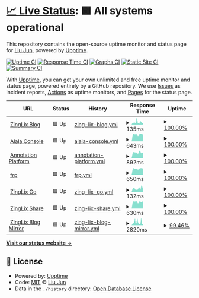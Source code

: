 # [📈 Live Status](https://upp.zinglix.xyz): <!--live status--> **🟩 All systems operational**

This repository contains the open-source uptime monitor and status page for [Liu Jun](https://zinglix.xyz), powered by [Upptime](https://github.com/upptime/upptime).

[![Uptime CI](https://github.com/ZingLix/blog_upptime/workflows/Uptime%20CI/badge.svg)](https://github.com/ZingLix/blog_upptime/actions?query=workflow%3A%22Uptime+CI%22)
[![Response Time CI](https://github.com/ZingLix/blog_upptime/workflows/Response%20Time%20CI/badge.svg)](https://github.com/ZingLix/blog_upptime/actions?query=workflow%3A%22Response+Time+CI%22)
[![Graphs CI](https://github.com/ZingLix/blog_upptime/workflows/Graphs%20CI/badge.svg)](https://github.com/ZingLix/blog_upptime/actions?query=workflow%3A%22Graphs+CI%22)
[![Static Site CI](https://github.com/ZingLix/blog_upptime/workflows/Static%20Site%20CI/badge.svg)](https://github.com/ZingLix/blog_upptime/actions?query=workflow%3A%22Static+Site+CI%22)
[![Summary CI](https://github.com/ZingLix/blog_upptime/workflows/Summary%20CI/badge.svg)](https://github.com/ZingLix/blog_upptime/actions?query=workflow%3A%22Summary+CI%22)

With [Upptime](https://upptime.js.org), you can get your own unlimited and free uptime monitor and status page, powered entirely by a GitHub repository. We use [Issues](https://github.com/ZingLix/blog_upptime/issues) as incident reports, [Actions](https://github.com/ZingLix/blog_upptime/actions) as uptime monitors, and [Pages](https://upp.zinglix.xyz) for the status page.

<!--start: status pages-->
<!-- This summary is generated by Upptime (https://github.com/upptime/upptime) -->
<!-- Do not edit this manually, your changes will be overwritten -->
<!-- prettier-ignore -->
| URL | Status | History | Response Time | Uptime |
| --- | ------ | ------- | ------------- | ------ |
| <img alt="" src="https://favicons.githubusercontent.com/zinglix.xyz" height="13"> [ZingLix Blog](https://zinglix.xyz) | 🟩 Up | [zing-lix-blog.yml](https://github.com/ZingLix/upptime/commits/HEAD/history/zing-lix-blog.yml) | <details><summary><img alt="Response time graph" src="./graphs/zing-lix-blog/response-time-week.png" height="20"> 135ms</summary><br><a href="https://upp.zinglix.xyz/history/zing-lix-blog"><img alt="Response time 1514" src="https://img.shields.io/endpoint?url=https%3A%2F%2Fraw.githubusercontent.com%2FZingLix%2Fupptime%2FHEAD%2Fapi%2Fzing-lix-blog%2Fresponse-time.json"></a><br><a href="https://upp.zinglix.xyz/history/zing-lix-blog"><img alt="24-hour response time 113" src="https://img.shields.io/endpoint?url=https%3A%2F%2Fraw.githubusercontent.com%2FZingLix%2Fupptime%2FHEAD%2Fapi%2Fzing-lix-blog%2Fresponse-time-day.json"></a><br><a href="https://upp.zinglix.xyz/history/zing-lix-blog"><img alt="7-day response time 135" src="https://img.shields.io/endpoint?url=https%3A%2F%2Fraw.githubusercontent.com%2FZingLix%2Fupptime%2FHEAD%2Fapi%2Fzing-lix-blog%2Fresponse-time-week.json"></a><br><a href="https://upp.zinglix.xyz/history/zing-lix-blog"><img alt="30-day response time 136" src="https://img.shields.io/endpoint?url=https%3A%2F%2Fraw.githubusercontent.com%2FZingLix%2Fupptime%2FHEAD%2Fapi%2Fzing-lix-blog%2Fresponse-time-month.json"></a><br><a href="https://upp.zinglix.xyz/history/zing-lix-blog"><img alt="1-year response time 1514" src="https://img.shields.io/endpoint?url=https%3A%2F%2Fraw.githubusercontent.com%2FZingLix%2Fupptime%2FHEAD%2Fapi%2Fzing-lix-blog%2Fresponse-time-year.json"></a></details> | <details><summary><a href="https://upp.zinglix.xyz/history/zing-lix-blog">100.00%</a></summary><a href="https://upp.zinglix.xyz/history/zing-lix-blog"><img alt="All-time uptime 98.66%" src="https://img.shields.io/endpoint?url=https%3A%2F%2Fraw.githubusercontent.com%2FZingLix%2Fupptime%2FHEAD%2Fapi%2Fzing-lix-blog%2Fuptime.json"></a><br><a href="https://upp.zinglix.xyz/history/zing-lix-blog"><img alt="24-hour uptime 100.00%" src="https://img.shields.io/endpoint?url=https%3A%2F%2Fraw.githubusercontent.com%2FZingLix%2Fupptime%2FHEAD%2Fapi%2Fzing-lix-blog%2Fuptime-day.json"></a><br><a href="https://upp.zinglix.xyz/history/zing-lix-blog"><img alt="7-day uptime 100.00%" src="https://img.shields.io/endpoint?url=https%3A%2F%2Fraw.githubusercontent.com%2FZingLix%2Fupptime%2FHEAD%2Fapi%2Fzing-lix-blog%2Fuptime-week.json"></a><br><a href="https://upp.zinglix.xyz/history/zing-lix-blog"><img alt="30-day uptime 100.00%" src="https://img.shields.io/endpoint?url=https%3A%2F%2Fraw.githubusercontent.com%2FZingLix%2Fupptime%2FHEAD%2Fapi%2Fzing-lix-blog%2Fuptime-month.json"></a><br><a href="https://upp.zinglix.xyz/history/zing-lix-blog"><img alt="1-year uptime 98.66%" src="https://img.shields.io/endpoint?url=https%3A%2F%2Fraw.githubusercontent.com%2FZingLix%2Fupptime%2FHEAD%2Fapi%2Fzing-lix-blog%2Fuptime-year.json"></a></details>
| <img alt="" src="https://favicons.githubusercontent.com/alala.zinglix.xyz" height="13"> [Alala Console](https://alala.zinglix.xyz) | 🟩 Up | [alala-console.yml](https://github.com/ZingLix/upptime/commits/HEAD/history/alala-console.yml) | <details><summary><img alt="Response time graph" src="./graphs/alala-console/response-time-week.png" height="20"> 643ms</summary><br><a href="https://upp.zinglix.xyz/history/alala-console"><img alt="Response time 690" src="https://img.shields.io/endpoint?url=https%3A%2F%2Fraw.githubusercontent.com%2FZingLix%2Fupptime%2FHEAD%2Fapi%2Falala-console%2Fresponse-time.json"></a><br><a href="https://upp.zinglix.xyz/history/alala-console"><img alt="24-hour response time 647" src="https://img.shields.io/endpoint?url=https%3A%2F%2Fraw.githubusercontent.com%2FZingLix%2Fupptime%2FHEAD%2Fapi%2Falala-console%2Fresponse-time-day.json"></a><br><a href="https://upp.zinglix.xyz/history/alala-console"><img alt="7-day response time 643" src="https://img.shields.io/endpoint?url=https%3A%2F%2Fraw.githubusercontent.com%2FZingLix%2Fupptime%2FHEAD%2Fapi%2Falala-console%2Fresponse-time-week.json"></a><br><a href="https://upp.zinglix.xyz/history/alala-console"><img alt="30-day response time 708" src="https://img.shields.io/endpoint?url=https%3A%2F%2Fraw.githubusercontent.com%2FZingLix%2Fupptime%2FHEAD%2Fapi%2Falala-console%2Fresponse-time-month.json"></a><br><a href="https://upp.zinglix.xyz/history/alala-console"><img alt="1-year response time 690" src="https://img.shields.io/endpoint?url=https%3A%2F%2Fraw.githubusercontent.com%2FZingLix%2Fupptime%2FHEAD%2Fapi%2Falala-console%2Fresponse-time-year.json"></a></details> | <details><summary><a href="https://upp.zinglix.xyz/history/alala-console">100.00%</a></summary><a href="https://upp.zinglix.xyz/history/alala-console"><img alt="All-time uptime 99.99%" src="https://img.shields.io/endpoint?url=https%3A%2F%2Fraw.githubusercontent.com%2FZingLix%2Fupptime%2FHEAD%2Fapi%2Falala-console%2Fuptime.json"></a><br><a href="https://upp.zinglix.xyz/history/alala-console"><img alt="24-hour uptime 100.00%" src="https://img.shields.io/endpoint?url=https%3A%2F%2Fraw.githubusercontent.com%2FZingLix%2Fupptime%2FHEAD%2Fapi%2Falala-console%2Fuptime-day.json"></a><br><a href="https://upp.zinglix.xyz/history/alala-console"><img alt="7-day uptime 100.00%" src="https://img.shields.io/endpoint?url=https%3A%2F%2Fraw.githubusercontent.com%2FZingLix%2Fupptime%2FHEAD%2Fapi%2Falala-console%2Fuptime-week.json"></a><br><a href="https://upp.zinglix.xyz/history/alala-console"><img alt="30-day uptime 99.96%" src="https://img.shields.io/endpoint?url=https%3A%2F%2Fraw.githubusercontent.com%2FZingLix%2Fupptime%2FHEAD%2Fapi%2Falala-console%2Fuptime-month.json"></a><br><a href="https://upp.zinglix.xyz/history/alala-console"><img alt="1-year uptime 99.99%" src="https://img.shields.io/endpoint?url=https%3A%2F%2Fraw.githubusercontent.com%2FZingLix%2Fupptime%2FHEAD%2Fapi%2Falala-console%2Fuptime-year.json"></a></details>
| <img alt="" src="https://favicons.githubusercontent.com/a.zinglix.xyz" height="13"> [Annotation Platform](https://a.zinglix.xyz) | 🟩 Up | [annotation-platform.yml](https://github.com/ZingLix/upptime/commits/HEAD/history/annotation-platform.yml) | <details><summary><img alt="Response time graph" src="./graphs/annotation-platform/response-time-week.png" height="20"> 892ms</summary><br><a href="https://upp.zinglix.xyz/history/annotation-platform"><img alt="Response time 924" src="https://img.shields.io/endpoint?url=https%3A%2F%2Fraw.githubusercontent.com%2FZingLix%2Fupptime%2FHEAD%2Fapi%2Fannotation-platform%2Fresponse-time.json"></a><br><a href="https://upp.zinglix.xyz/history/annotation-platform"><img alt="24-hour response time 881" src="https://img.shields.io/endpoint?url=https%3A%2F%2Fraw.githubusercontent.com%2FZingLix%2Fupptime%2FHEAD%2Fapi%2Fannotation-platform%2Fresponse-time-day.json"></a><br><a href="https://upp.zinglix.xyz/history/annotation-platform"><img alt="7-day response time 892" src="https://img.shields.io/endpoint?url=https%3A%2F%2Fraw.githubusercontent.com%2FZingLix%2Fupptime%2FHEAD%2Fapi%2Fannotation-platform%2Fresponse-time-week.json"></a><br><a href="https://upp.zinglix.xyz/history/annotation-platform"><img alt="30-day response time 911" src="https://img.shields.io/endpoint?url=https%3A%2F%2Fraw.githubusercontent.com%2FZingLix%2Fupptime%2FHEAD%2Fapi%2Fannotation-platform%2Fresponse-time-month.json"></a><br><a href="https://upp.zinglix.xyz/history/annotation-platform"><img alt="1-year response time 924" src="https://img.shields.io/endpoint?url=https%3A%2F%2Fraw.githubusercontent.com%2FZingLix%2Fupptime%2FHEAD%2Fapi%2Fannotation-platform%2Fresponse-time-year.json"></a></details> | <details><summary><a href="https://upp.zinglix.xyz/history/annotation-platform">100.00%</a></summary><a href="https://upp.zinglix.xyz/history/annotation-platform"><img alt="All-time uptime 99.96%" src="https://img.shields.io/endpoint?url=https%3A%2F%2Fraw.githubusercontent.com%2FZingLix%2Fupptime%2FHEAD%2Fapi%2Fannotation-platform%2Fuptime.json"></a><br><a href="https://upp.zinglix.xyz/history/annotation-platform"><img alt="24-hour uptime 100.00%" src="https://img.shields.io/endpoint?url=https%3A%2F%2Fraw.githubusercontent.com%2FZingLix%2Fupptime%2FHEAD%2Fapi%2Fannotation-platform%2Fuptime-day.json"></a><br><a href="https://upp.zinglix.xyz/history/annotation-platform"><img alt="7-day uptime 100.00%" src="https://img.shields.io/endpoint?url=https%3A%2F%2Fraw.githubusercontent.com%2FZingLix%2Fupptime%2FHEAD%2Fapi%2Fannotation-platform%2Fuptime-week.json"></a><br><a href="https://upp.zinglix.xyz/history/annotation-platform"><img alt="30-day uptime 99.89%" src="https://img.shields.io/endpoint?url=https%3A%2F%2Fraw.githubusercontent.com%2FZingLix%2Fupptime%2FHEAD%2Fapi%2Fannotation-platform%2Fuptime-month.json"></a><br><a href="https://upp.zinglix.xyz/history/annotation-platform"><img alt="1-year uptime 99.96%" src="https://img.shields.io/endpoint?url=https%3A%2F%2Fraw.githubusercontent.com%2FZingLix%2Fupptime%2FHEAD%2Fapi%2Fannotation-platform%2Fuptime-year.json"></a></details>
| <img alt="" src="https://favicons.githubusercontent.com/frp.zinglix.xyz" height="13"> [frp](https://frp.zinglix.xyz) | 🟩 Up | [frp.yml](https://github.com/ZingLix/upptime/commits/HEAD/history/frp.yml) | <details><summary><img alt="Response time graph" src="./graphs/frp/response-time-week.png" height="20"> 650ms</summary><br><a href="https://upp.zinglix.xyz/history/frp"><img alt="Response time 686" src="https://img.shields.io/endpoint?url=https%3A%2F%2Fraw.githubusercontent.com%2FZingLix%2Fupptime%2FHEAD%2Fapi%2Ffrp%2Fresponse-time.json"></a><br><a href="https://upp.zinglix.xyz/history/frp"><img alt="24-hour response time 662" src="https://img.shields.io/endpoint?url=https%3A%2F%2Fraw.githubusercontent.com%2FZingLix%2Fupptime%2FHEAD%2Fapi%2Ffrp%2Fresponse-time-day.json"></a><br><a href="https://upp.zinglix.xyz/history/frp"><img alt="7-day response time 650" src="https://img.shields.io/endpoint?url=https%3A%2F%2Fraw.githubusercontent.com%2FZingLix%2Fupptime%2FHEAD%2Fapi%2Ffrp%2Fresponse-time-week.json"></a><br><a href="https://upp.zinglix.xyz/history/frp"><img alt="30-day response time 655" src="https://img.shields.io/endpoint?url=https%3A%2F%2Fraw.githubusercontent.com%2FZingLix%2Fupptime%2FHEAD%2Fapi%2Ffrp%2Fresponse-time-month.json"></a><br><a href="https://upp.zinglix.xyz/history/frp"><img alt="1-year response time 686" src="https://img.shields.io/endpoint?url=https%3A%2F%2Fraw.githubusercontent.com%2FZingLix%2Fupptime%2FHEAD%2Fapi%2Ffrp%2Fresponse-time-year.json"></a></details> | <details><summary><a href="https://upp.zinglix.xyz/history/frp">100.00%</a></summary><a href="https://upp.zinglix.xyz/history/frp"><img alt="All-time uptime 99.98%" src="https://img.shields.io/endpoint?url=https%3A%2F%2Fraw.githubusercontent.com%2FZingLix%2Fupptime%2FHEAD%2Fapi%2Ffrp%2Fuptime.json"></a><br><a href="https://upp.zinglix.xyz/history/frp"><img alt="24-hour uptime 100.00%" src="https://img.shields.io/endpoint?url=https%3A%2F%2Fraw.githubusercontent.com%2FZingLix%2Fupptime%2FHEAD%2Fapi%2Ffrp%2Fuptime-day.json"></a><br><a href="https://upp.zinglix.xyz/history/frp"><img alt="7-day uptime 100.00%" src="https://img.shields.io/endpoint?url=https%3A%2F%2Fraw.githubusercontent.com%2FZingLix%2Fupptime%2FHEAD%2Fapi%2Ffrp%2Fuptime-week.json"></a><br><a href="https://upp.zinglix.xyz/history/frp"><img alt="30-day uptime 99.96%" src="https://img.shields.io/endpoint?url=https%3A%2F%2Fraw.githubusercontent.com%2FZingLix%2Fupptime%2FHEAD%2Fapi%2Ffrp%2Fuptime-month.json"></a><br><a href="https://upp.zinglix.xyz/history/frp"><img alt="1-year uptime 99.98%" src="https://img.shields.io/endpoint?url=https%3A%2F%2Fraw.githubusercontent.com%2FZingLix%2Fupptime%2FHEAD%2Fapi%2Ffrp%2Fuptime-year.json"></a></details>
| <img alt="" src="https://favicons.githubusercontent.com/go.zinglix.xyz" height="13"> [ZingLix Go](https://go.zinglix.xyz) | 🟩 Up | [zing-lix-go.yml](https://github.com/ZingLix/upptime/commits/HEAD/history/zing-lix-go.yml) | <details><summary><img alt="Response time graph" src="./graphs/zing-lix-go/response-time-week.png" height="20"> 132ms</summary><br><a href="https://upp.zinglix.xyz/history/zing-lix-go"><img alt="Response time 363" src="https://img.shields.io/endpoint?url=https%3A%2F%2Fraw.githubusercontent.com%2FZingLix%2Fupptime%2FHEAD%2Fapi%2Fzing-lix-go%2Fresponse-time.json"></a><br><a href="https://upp.zinglix.xyz/history/zing-lix-go"><img alt="24-hour response time 121" src="https://img.shields.io/endpoint?url=https%3A%2F%2Fraw.githubusercontent.com%2FZingLix%2Fupptime%2FHEAD%2Fapi%2Fzing-lix-go%2Fresponse-time-day.json"></a><br><a href="https://upp.zinglix.xyz/history/zing-lix-go"><img alt="7-day response time 132" src="https://img.shields.io/endpoint?url=https%3A%2F%2Fraw.githubusercontent.com%2FZingLix%2Fupptime%2FHEAD%2Fapi%2Fzing-lix-go%2Fresponse-time-week.json"></a><br><a href="https://upp.zinglix.xyz/history/zing-lix-go"><img alt="30-day response time 215" src="https://img.shields.io/endpoint?url=https%3A%2F%2Fraw.githubusercontent.com%2FZingLix%2Fupptime%2FHEAD%2Fapi%2Fzing-lix-go%2Fresponse-time-month.json"></a><br><a href="https://upp.zinglix.xyz/history/zing-lix-go"><img alt="1-year response time 363" src="https://img.shields.io/endpoint?url=https%3A%2F%2Fraw.githubusercontent.com%2FZingLix%2Fupptime%2FHEAD%2Fapi%2Fzing-lix-go%2Fresponse-time-year.json"></a></details> | <details><summary><a href="https://upp.zinglix.xyz/history/zing-lix-go">100.00%</a></summary><a href="https://upp.zinglix.xyz/history/zing-lix-go"><img alt="All-time uptime 99.94%" src="https://img.shields.io/endpoint?url=https%3A%2F%2Fraw.githubusercontent.com%2FZingLix%2Fupptime%2FHEAD%2Fapi%2Fzing-lix-go%2Fuptime.json"></a><br><a href="https://upp.zinglix.xyz/history/zing-lix-go"><img alt="24-hour uptime 100.00%" src="https://img.shields.io/endpoint?url=https%3A%2F%2Fraw.githubusercontent.com%2FZingLix%2Fupptime%2FHEAD%2Fapi%2Fzing-lix-go%2Fuptime-day.json"></a><br><a href="https://upp.zinglix.xyz/history/zing-lix-go"><img alt="7-day uptime 100.00%" src="https://img.shields.io/endpoint?url=https%3A%2F%2Fraw.githubusercontent.com%2FZingLix%2Fupptime%2FHEAD%2Fapi%2Fzing-lix-go%2Fuptime-week.json"></a><br><a href="https://upp.zinglix.xyz/history/zing-lix-go"><img alt="30-day uptime 99.78%" src="https://img.shields.io/endpoint?url=https%3A%2F%2Fraw.githubusercontent.com%2FZingLix%2Fupptime%2FHEAD%2Fapi%2Fzing-lix-go%2Fuptime-month.json"></a><br><a href="https://upp.zinglix.xyz/history/zing-lix-go"><img alt="1-year uptime 99.94%" src="https://img.shields.io/endpoint?url=https%3A%2F%2Fraw.githubusercontent.com%2FZingLix%2Fupptime%2FHEAD%2Fapi%2Fzing-lix-go%2Fuptime-year.json"></a></details>
| <img alt="" src="https://favicons.githubusercontent.com/x.zinglix.xyz" height="13"> [ZingLix Share](https://x.zinglix.xyz) | 🟩 Up | [zing-lix-share.yml](https://github.com/ZingLix/upptime/commits/HEAD/history/zing-lix-share.yml) | <details><summary><img alt="Response time graph" src="./graphs/zing-lix-share/response-time-week.png" height="20"> 630ms</summary><br><a href="https://upp.zinglix.xyz/history/zing-lix-share"><img alt="Response time 658" src="https://img.shields.io/endpoint?url=https%3A%2F%2Fraw.githubusercontent.com%2FZingLix%2Fupptime%2FHEAD%2Fapi%2Fzing-lix-share%2Fresponse-time.json"></a><br><a href="https://upp.zinglix.xyz/history/zing-lix-share"><img alt="24-hour response time 672" src="https://img.shields.io/endpoint?url=https%3A%2F%2Fraw.githubusercontent.com%2FZingLix%2Fupptime%2FHEAD%2Fapi%2Fzing-lix-share%2Fresponse-time-day.json"></a><br><a href="https://upp.zinglix.xyz/history/zing-lix-share"><img alt="7-day response time 630" src="https://img.shields.io/endpoint?url=https%3A%2F%2Fraw.githubusercontent.com%2FZingLix%2Fupptime%2FHEAD%2Fapi%2Fzing-lix-share%2Fresponse-time-week.json"></a><br><a href="https://upp.zinglix.xyz/history/zing-lix-share"><img alt="30-day response time 645" src="https://img.shields.io/endpoint?url=https%3A%2F%2Fraw.githubusercontent.com%2FZingLix%2Fupptime%2FHEAD%2Fapi%2Fzing-lix-share%2Fresponse-time-month.json"></a><br><a href="https://upp.zinglix.xyz/history/zing-lix-share"><img alt="1-year response time 658" src="https://img.shields.io/endpoint?url=https%3A%2F%2Fraw.githubusercontent.com%2FZingLix%2Fupptime%2FHEAD%2Fapi%2Fzing-lix-share%2Fresponse-time-year.json"></a></details> | <details><summary><a href="https://upp.zinglix.xyz/history/zing-lix-share">100.00%</a></summary><a href="https://upp.zinglix.xyz/history/zing-lix-share"><img alt="All-time uptime 99.98%" src="https://img.shields.io/endpoint?url=https%3A%2F%2Fraw.githubusercontent.com%2FZingLix%2Fupptime%2FHEAD%2Fapi%2Fzing-lix-share%2Fuptime.json"></a><br><a href="https://upp.zinglix.xyz/history/zing-lix-share"><img alt="24-hour uptime 100.00%" src="https://img.shields.io/endpoint?url=https%3A%2F%2Fraw.githubusercontent.com%2FZingLix%2Fupptime%2FHEAD%2Fapi%2Fzing-lix-share%2Fuptime-day.json"></a><br><a href="https://upp.zinglix.xyz/history/zing-lix-share"><img alt="7-day uptime 100.00%" src="https://img.shields.io/endpoint?url=https%3A%2F%2Fraw.githubusercontent.com%2FZingLix%2Fupptime%2FHEAD%2Fapi%2Fzing-lix-share%2Fuptime-week.json"></a><br><a href="https://upp.zinglix.xyz/history/zing-lix-share"><img alt="30-day uptime 99.96%" src="https://img.shields.io/endpoint?url=https%3A%2F%2Fraw.githubusercontent.com%2FZingLix%2Fupptime%2FHEAD%2Fapi%2Fzing-lix-share%2Fuptime-month.json"></a><br><a href="https://upp.zinglix.xyz/history/zing-lix-share"><img alt="1-year uptime 99.98%" src="https://img.shields.io/endpoint?url=https%3A%2F%2Fraw.githubusercontent.com%2FZingLix%2Fupptime%2FHEAD%2Fapi%2Fzing-lix-share%2Fuptime-year.json"></a></details>
| <img alt="" src="https://favicons.githubusercontent.com/blog.zinglix.xyz" height="13"> [ZingLix Blog Mirror](https://blog.zinglix.xyz) | 🟩 Up | [zing-lix-blog-mirror.yml](https://github.com/ZingLix/upptime/commits/HEAD/history/zing-lix-blog-mirror.yml) | <details><summary><img alt="Response time graph" src="./graphs/zing-lix-blog-mirror/response-time-week.png" height="20"> 2820ms</summary><br><a href="https://upp.zinglix.xyz/history/zing-lix-blog-mirror"><img alt="Response time 1791" src="https://img.shields.io/endpoint?url=https%3A%2F%2Fraw.githubusercontent.com%2FZingLix%2Fupptime%2FHEAD%2Fapi%2Fzing-lix-blog-mirror%2Fresponse-time.json"></a><br><a href="https://upp.zinglix.xyz/history/zing-lix-blog-mirror"><img alt="24-hour response time 4047" src="https://img.shields.io/endpoint?url=https%3A%2F%2Fraw.githubusercontent.com%2FZingLix%2Fupptime%2FHEAD%2Fapi%2Fzing-lix-blog-mirror%2Fresponse-time-day.json"></a><br><a href="https://upp.zinglix.xyz/history/zing-lix-blog-mirror"><img alt="7-day response time 2820" src="https://img.shields.io/endpoint?url=https%3A%2F%2Fraw.githubusercontent.com%2FZingLix%2Fupptime%2FHEAD%2Fapi%2Fzing-lix-blog-mirror%2Fresponse-time-week.json"></a><br><a href="https://upp.zinglix.xyz/history/zing-lix-blog-mirror"><img alt="30-day response time 2155" src="https://img.shields.io/endpoint?url=https%3A%2F%2Fraw.githubusercontent.com%2FZingLix%2Fupptime%2FHEAD%2Fapi%2Fzing-lix-blog-mirror%2Fresponse-time-month.json"></a><br><a href="https://upp.zinglix.xyz/history/zing-lix-blog-mirror"><img alt="1-year response time 1791" src="https://img.shields.io/endpoint?url=https%3A%2F%2Fraw.githubusercontent.com%2FZingLix%2Fupptime%2FHEAD%2Fapi%2Fzing-lix-blog-mirror%2Fresponse-time-year.json"></a></details> | <details><summary><a href="https://upp.zinglix.xyz/history/zing-lix-blog-mirror">99.46%</a></summary><a href="https://upp.zinglix.xyz/history/zing-lix-blog-mirror"><img alt="All-time uptime 98.59%" src="https://img.shields.io/endpoint?url=https%3A%2F%2Fraw.githubusercontent.com%2FZingLix%2Fupptime%2FHEAD%2Fapi%2Fzing-lix-blog-mirror%2Fuptime.json"></a><br><a href="https://upp.zinglix.xyz/history/zing-lix-blog-mirror"><img alt="24-hour uptime 98.57%" src="https://img.shields.io/endpoint?url=https%3A%2F%2Fraw.githubusercontent.com%2FZingLix%2Fupptime%2FHEAD%2Fapi%2Fzing-lix-blog-mirror%2Fuptime-day.json"></a><br><a href="https://upp.zinglix.xyz/history/zing-lix-blog-mirror"><img alt="7-day uptime 99.46%" src="https://img.shields.io/endpoint?url=https%3A%2F%2Fraw.githubusercontent.com%2FZingLix%2Fupptime%2FHEAD%2Fapi%2Fzing-lix-blog-mirror%2Fuptime-week.json"></a><br><a href="https://upp.zinglix.xyz/history/zing-lix-blog-mirror"><img alt="30-day uptime 98.99%" src="https://img.shields.io/endpoint?url=https%3A%2F%2Fraw.githubusercontent.com%2FZingLix%2Fupptime%2FHEAD%2Fapi%2Fzing-lix-blog-mirror%2Fuptime-month.json"></a><br><a href="https://upp.zinglix.xyz/history/zing-lix-blog-mirror"><img alt="1-year uptime 98.59%" src="https://img.shields.io/endpoint?url=https%3A%2F%2Fraw.githubusercontent.com%2FZingLix%2Fupptime%2FHEAD%2Fapi%2Fzing-lix-blog-mirror%2Fuptime-year.json"></a></details>

<!--end: status pages-->

[**Visit our status website →**](https://upp.zinglix.xyz)

## 📄 License

- Powered by: [Upptime](https://github.com/upptime/upptime)
- Code: [MIT](./LICENSE) © [Liu Jun](https://zinglix.xyz)
- Data in the `./history` directory: [Open Database License](https://opendatacommons.org/licenses/odbl/1-0/)
